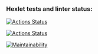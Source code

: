 ### Hexlet tests and linter status:
[![Actions Status](https://github.com/Bytlot/frontend-project-lvl1/workflows/hexlet-check/badge.svg)](https://github.com/Bytlot/frontend-project-lvl1/actions)

[![Actions Status](https://github.com/Bytlot/frontend-project-lvl1/workflows/main/badge.svg)](https://github.com/Bytlot/frontend-project-lvl1/actions)

[![Maintainability](https://api.codeclimate.com/v1/badges/a99a88d28ad37a79dbf6/maintainability)](https://codeclimate.com/github/codeclimate/codeclimate/maintainability)